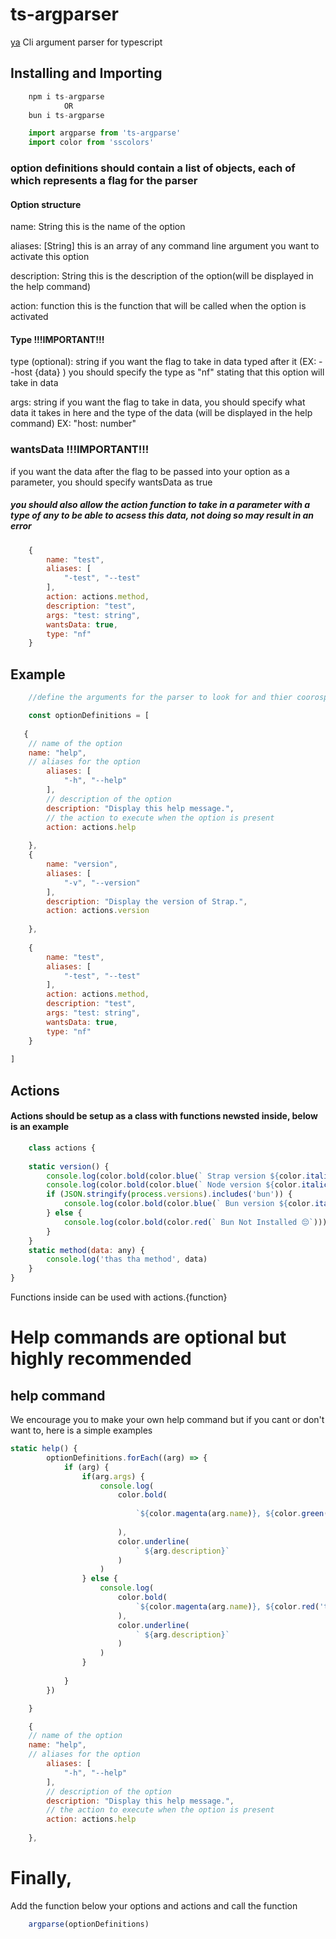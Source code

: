 # ts-argparser

[ya](https://img.shields.io/npm/v/ts-argparser)
Cli argument parser for typescript

## Installing and Importing

```javascript
    npm i ts-argparse
            OR
    bun i ts-argparse
```

```javascript
    import argparse from 'ts-argparse'
    import color from 'sscolors'
```

### option definitions should contain a list of objects, each of which represents a flag for the parser

#### Option structure

name: String
this is the name of the option

aliases: [String]
this is an array of any command line argument you want to activate this option

description: String 
this is the description of the option(will be displayed in the help command)

action: function 
this is the function that will be called when the option is activated 


#### Type !!!IMPORTANT!!!
type    (optional): string
if you want the flag to take in data typed after it (EX: --host {data} ) you should specify the type as "nf" stating that this option will take in data

args: string
if you want the flag to take in data, you should specify what data it takes in here and the type of the data (will be displayed in the help command)
EX: "host: number"


### wantsData !!!IMPORTANT!!!
if you want the data after the flag to be passed into your option as a parameter, you should specify wantsData as true
##### you should also allow the action function to take in a parameter with a type of any to be able to acsess this data, not doing so may result in an error

```javascript
    {
        name: "test",
        aliases: [
            "-test", "--test"
        ],
        action: actions.method,
        description: "test",
        args: "test: string",
        wantsData: true,
        type: "nf"
    }
```

## Example
```javascript
    //define the arguments for the parser to look for and thier coorosponding actions

    const optionDefinitions = [
    
   {
    // name of the option
    name: "help",
    // aliases for the option
        aliases: [
            "-h", "--help"
        ],
        // description of the option
        description: "Display this help message.",
        // the action to execute when the option is present
        action: actions.help
        
    },
    {
        name: "version",
        aliases: [
            "-v", "--version"
        ], 
        description: "Display the version of Strap.",
        action: actions.version
        
    },
    
    {
        name: "test",
        aliases: [
            "-test", "--test"
        ],
        action: actions.method,
        description: "test",
        args: "test: string",
        wantsData: true,
        type: "nf"
    }
    
]
```

## Actions

#### Actions should be setup as a class with functions newsted inside, below is an example

```javascript
    class actions {
    
    static version() {
        console.log(color.bold(color.blue(` Strap version ${color.italic(color.magenta(decoded.version))}`)))
        console.log(color.bold(color.blue(` Node version ${color.italic(color.magenta(process.version))}`)))
        if (JSON.stringify(process.versions).includes('bun')) {
            console.log(color.bold(color.blue(` Bun version ${color.italic(color.magenta(process.versions.bun))}`)))
        } else {
            console.log(color.bold(color.red(` Bun Not Installed 😔`)))
        }
    }
    static method(data: any) {
        console.log('thas tha method', data)
    }
}
```


Functions inside can be used with actions.{function}

# Help commands are optional but highly recommended


## help command

We encourage you to make your own help command but if you cant or don't want to, here is a simple examples

```javascript
static help() {
        optionDefinitions.forEach((arg) => {
            if (arg) {
                if(arg.args) {
                    console.log(
                        color.bold(
                            
                            `${color.magenta(arg.name)}, ${color.green('takes arguments')}- ${color.cyan(arg.args)}`
                            
                        ),
                        color.underline(
                            ` ${arg.description}`
                        )
                    )
                } else {
                    console.log(
                        color.bold(
                            `${color.magenta(arg.name)}, ${color.red('takes no arguments')}`
                        ),
                        color.underline(
                            ` ${arg.description}`
                        )
                    )
                }
            
            }
        })

    }
```
```javascript
    {
    // name of the option
    name: "help",
    // aliases for the option
        aliases: [
            "-h", "--help"
        ],
        // description of the option
        description: "Display this help message.",
        // the action to execute when the option is present
        action: actions.help
        
    },
```

# Finally,

Add the function below your options and actions and call the function

```javascript
    argparse(optionDefinitions)
```